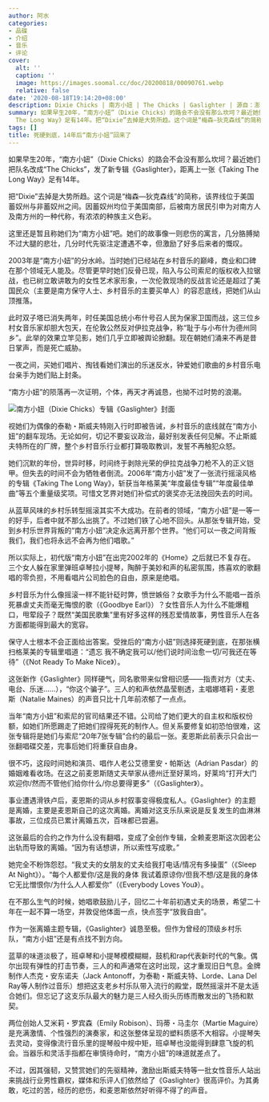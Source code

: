 ```yaml
---
author: 阿水
categories:
- 品碟
- 介绍
- 音乐
- 评论
cover:
  alt: ''
  caption: ''
  image: https://images.soomal.cc/doc/20200818/00090761.webp
  relative: false
date: '2020-08-18T19:14:20+08:00'
description: Dixie Chicks | 南方小妞 | The Chicks | Gaslighter | 源自：澎湃新闻 | 版权：转载 |  平均/总评分：10.00/10
summary: 如果早生20年，“南方小妞”（Dixie Chicks）的路会不会没有那么坎坷？最近她们把队名改成“The Chicks”，发了新专辑《Gaslighter》，距离上一张《Taking
  The Long Way》足有14年。把“Dixie”去掉是大势所趋。这个词是“梅森―狄克森线”的简称，该界线位于美国蓄奴州与非蓄奴州之间……
tags: []
title: 死硬到底，14年后“南方小妞”回来了
---
```


如果早生20年，“南方小妞”（Dixie Chicks）的路会不会没有那么坎坷？最近她们把队名改成“The Chicks”，发了新专辑《Gaslighter》，距离上一张《Taking The Long Way》足有14年。

把“Dixie”去掉是大势所趋。这个词是“梅森―狄克森线”的简称，该界线位于美国蓄奴州与非蓄奴州之间。因蓄奴州均位于美国南部，后被南方居民引申为对南方人及南方州的一种代称，有浓浓的种族主义色彩。

这里还是暂且称她们为“南方小妞”吧。她们的故事像一则悲伤的寓言，几分胳膊拗不过大腿的悲壮，几分时代先驱注定遭遇不幸，但激励了好多后来者的慨叹。

2003年是“南方小妞”的分水岭。当时她们已经站在乡村音乐的巅峰，商业和口碑在那个领域无人能及。尽管更早时她们反骨已现，陷入与公司索尼的版权收入拉锯战，也已树立敢讲敢为的女性艺术家形象，一次伦敦现场的反战言论还是超过了美国民众（主要是南方保守人士、乡村音乐的主要买单人）的容忍底线，把她们从山顶推落。

此时双子塔已消失两年，时任美国总统小布什号召人民为保家卫国而战，这三位乡村女音乐家却胆大包天，在伦敦公然反对伊拉克战争，称“耻于与小布什为德州同乡”。此举的效果立竿见影，她们几乎立即被舆论掀翻。现在朝她们涌来不再是昔日掌声，而是死亡威胁。

一夜之间，买她们唱片、掏钱看她们演出的乐迷反水，钟爱她们歌曲的乡村音乐电台亲手为她们贴上封条。

“南方小妞”的陨落再一次证明，个体，再天才再诚恳，也拗不过时势的浪潮。

![南方小妞（Dixie Chicks）专辑《Gaslighter》封面](https://images.soomal.cc/doc/20200818/00090760.webp)





视她们为偶像的泰勒・斯威夫特刚入行时即被告诫，乡村音乐的底线就在“南方小妞”的翻车现场。无论如何，切记不要妄议政治，最好别发表任何见解。不止斯威夫特所在的厂牌，整个乡村音乐行业都打算吸取教训，发誓不再触犯众怒。

她们沉默的年份，世异时移，时间终于剥除光荣的伊拉克战争刀枪不入的正义铠甲。但失去的时间不会为牺牲者倒流。2006年“南方小妞”发了一张流行摇滚风格的专辑《Taking The Long Way》，斩获当年格莱美“年度最佳专辑”“年度最佳单曲”等五个重量级奖项。可惜文艺界对她们补偿式的褒奖亦无法挽回失去的时间。

从蓝草风味的乡村乐转型摇滚其实不大成功。在前者的领域，“南方小妞”是一等一的好手，后者中就不那么出挑了。不过她们铁了心地不回头。从那张专辑开始，受到乡村乐世界背叛的“南方小妞”决定永远离开那个世界。“他们可以一夜之间背叛我们，我们也将永远不会再为他们唱歌。”

所以实际上，初代版“南方小妞”在出完2002年的《Home》之后就已不复存在。三个女人躲在家里弹班卓琴拉小提琴，陶醉于美妙和声的私密氛围，拣喜欢的歌翻唱的零负担，不用看唱片公司脸色的自由，原来是绝唱。

乡村音乐为什么像摇滚一样不能针砭时弊，愤世嫉俗？女歌手为什么不能唱一首杀死暴虐丈夫而毫无悔恨的歌（《Goodbye Earl》）？女性音乐人为什么不能爆粗口，甩荤段子？既然“美国民歌集”里有好多这样的残忍爱情故事，男性音乐人在各方面都能得到最大的宽容。

保守人士根本不会正面给出答案。受挫后的“南方小妞”则选择死硬到底，在那张横扫格莱美的专辑里唱道：“遗忘 我不确定我可以/他们说时间治愈一切/可我还在等待”（《Not Ready To Make Nice》）。

这张新作《Gaslighter》同样硬气，同名歌带来似曾相识感――指责对方（丈夫、电台、乐迷……），“你这个骗子”。三人的和声依然晶莹剔透，主唱娜塔莉・麦恩斯（Natalie Maines）的声音只比十几年前浓郁了一点点。

当年“南方小妞”和索尼的官司结果还不错。公司给了她们更大的自主权和版权份额，如她们所愿踢走了把她们捏得死死的制作人。但关系要修复如初恐怕很难，这张专辑将是她们与索尼“20年7张专辑”合约的最后一张。麦恩斯此前表示只会出一张翻唱碟交差，完事后她们将重获自由身。

很不巧，这段时间她和演员、唱作人老公艾德里安・帕斯达（Adrian Pasdar）的婚姻难看收场。在这之前麦恩斯随丈夫举家从德州迁至好莱坞，好莱坞“打开大门欢迎你/然而不管他们给你什么/你总要得更多”（《Gaslighter》）。

事业遭遇滑铁卢后，麦恩斯的词从乡村叙事变得极度私人。《Gaslighter》的主题是离婚，主要是麦恩斯自己的这次离婚。离婚对这支乐队来说是反复发生的血淋淋事故，三位成员已累计离婚五次，百味都已尝遍。

这张最后的合约之作为什么没有翻唱，变成了全创作专辑，全赖麦恩斯这次因老公出轨而导致的离婚。“因为有话想讲，所以索性写成歌。”

她完全不粉饰怨怼。“我丈夫的女朋友的丈夫给我打电话/情况有多操蛋”（《Sleep At Night》）。“每个人都爱你/这是我的身体 我试着原谅你/但我不想/这是我的身体 它无比憎恨你/为什么人人都爱你”（《Everybody Loves You》）。

在不那么生气的时候，她唱歌鼓励儿子，回忆二十年前初遇丈夫的场景，希望二十年在一起不算一场空，并敦促他体面一点，快点签字“放我自由”。

作为一张离婚主题专辑，《Gaslighter》诚恳至极。但作为曾经的顶级乡村乐队，“南方小妞”还是有点找不到方向。

蓝草的味道淡极了，班卓琴和小提琴模模糊糊，鼓机和rap代表新时代的气象。偶尔出现有弹性的打击节奏，三人的和声通常在这时出现，这才重现旧日气息。金牌制作人杰克・安东诺夫（Jack Antonoff，为泰勒・斯威夫特、Lorde、Lana Del Ray等人制作过音乐）想把这支老乡村乐队带入流行的殿堂，既然摇滚并不是太适合她们。但忘记了这支乐队最大的魅力是三人经久街头历练而散发出的飞扬和默契。

两位创始人艾米莉・罗宾森（Emily Robison）、玛蒂・马圭尔（Martie Maguire）是充满激情、个性强烈的演奏家，和这张整体呈现的塑料质感不大相容。小提琴失去灵动，变得像流行音乐里的提琴般中规中矩，班卓琴也没能得到肆意飞旋的机会。当器乐和灵活手指都在审慎待命时，“南方小妞”的味道就差点了。

不过，因其强韧，又赞赏她们的先驱精神，激励出斯威夫特等一批女性音乐人站出来挑战行业男性霸权，媒体和乐评人们依然给了《Gaslighter》很高评价。为其勇敢，吃过的苦，经历的悲伤，和麦恩斯依然好听得不得了的声音。